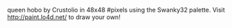queen hobo by Crustolio in 48x48 #pixels using the Swanky32 palette. Visit http://paint.lo4d.net/ to draw your own! 